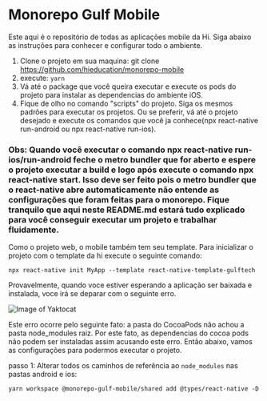 # Monorepo Gulf Mobile

Este aqui é o repositório de todas as aplicações mobile da Hi. Siga abaixo as instruções para conhecer e configurar todo o ambiente.

1. Clone o projeto em sua maquina: git clone https://github.com/hieducation/monorepo-mobile
2. execute: `yarn`
3. Vá até o package que você queira executar e execute os pods do projeto para instalar as dependencias do ambiente iOS.
4. Fique de olho no comando "scripts" do projeto. Siga os mesmos padrões para executar os projetos. Ou se preferir, vá até o projeto desejado e execute os comandos que você ja conhece(npx react-native run-android ou npx react-native run-ios).

### Obs: Quando você executar o comando npx react-native run-ios/run-android feche o metro bundler que for aberto e espere o projeto executar a build e logo após execute o comando npx react-native start. Isso deve ser feito pois o metro bundler que o react-native abre automaticamente não entende as configurações que foram feitas para o monorepo. Fique tranquilo que aqui neste README.md estará tudo explicado para você conseguir executar um projeto e trabalhar fluidamente.

Como o projeto web, o mobile também tem seu template. Para inicializar o projeto com o template da hi execute o seguinte comando:

```
npx react-native init MyApp --template react-native-template-gulftech
```

Provavelmente, quando voce estiver esperando a aplicação ser baixada e instalada, voce irá se deparar com o seguinte erro.

![Image of Yaktocat](https://github.com/hieducation/monorepo-gulf-mobile/blob/master/images/errorcocoapods.png)

Este erro ocorre pelo seguinte fato: a pasta do CocoaPods não achou a pasta node_modules raiz. Por este fato, as dependencias do cocoa pods não podem ser instaladas assim acusando este erro. Então abaixo, vamos as configurações para podermos executar o projeto.

passo 1:
Alterar todos os caminhos de referência ao `node_modules` nas pastas android e ios:

```
yarn workspace @monorepo-gulf-mobile/shared add @types/react-native -D
```

